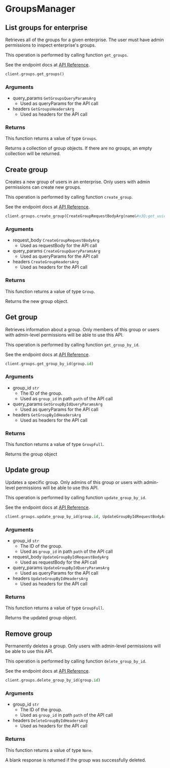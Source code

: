 # GroupsManager

## List groups for enterprise

Retrieves all of the groups for a given enterprise. The user
must have admin permissions to inspect enterprise&#x27;s groups.

This operation is performed by calling function `get_groups`.

See the endpoint docs at
[API Reference](https://developer.box.com/reference/get-groups/).

<!-- sample get_groups -->
```python
client.groups.get_groups()
```

### Arguments

- query_params `GetGroupsQueryParamsArg`
  - Used as queryParams for the API call
- headers `GetGroupsHeadersArg`
  - Used as headers for the API call


### Returns

This function returns a value of type `Groups`.

Returns a collection of group objects. If there are no groups, an
empty collection will be returned.


## Create group

Creates a new group of users in an enterprise. Only users with admin
permissions can create new groups.

This operation is performed by calling function `create_group`.

See the endpoint docs at
[API Reference](https://developer.box.com/reference/post-groups/).

<!-- sample post_groups -->
```python
client.groups.create_group(CreateGroupRequestBodyArg(name&#x3D;get_uuid()))
```

### Arguments

- request_body `CreateGroupRequestBodyArg`
  - Used as requestBody for the API call
- query_params `CreateGroupQueryParamsArg`
  - Used as queryParams for the API call
- headers `CreateGroupHeadersArg`
  - Used as headers for the API call


### Returns

This function returns a value of type `Group`.

Returns the new group object.


## Get group

Retrieves information about a group. Only members of this
group or users with admin-level permissions will be able to
use this API.

This operation is performed by calling function `get_group_by_id`.

See the endpoint docs at
[API Reference](https://developer.box.com/reference/get-groups-id/).

<!-- sample get_groups_id -->
```python
client.groups.get_group_by_id(group.id)
```

### Arguments

- group_id `str`
  - The ID of the group.
  - Used as `group_id` in path `path` of the API call
- query_params `GetGroupByIdQueryParamsArg`
  - Used as queryParams for the API call
- headers `GetGroupByIdHeadersArg`
  - Used as headers for the API call


### Returns

This function returns a value of type `GroupFull`.

Returns the group object


## Update group

Updates a specific group. Only admins of this
group or users with admin-level permissions will be able to
use this API.

This operation is performed by calling function `update_group_by_id`.

See the endpoint docs at
[API Reference](https://developer.box.com/reference/put-groups-id/).

<!-- sample put_groups_id -->
```python
client.groups.update_group_by_id(group.id, UpdateGroupByIdRequestBodyArg(name&#x3D;updated_group_name))
```

### Arguments

- group_id `str`
  - The ID of the group.
  - Used as `group_id` in path `path` of the API call
- request_body `UpdateGroupByIdRequestBodyArg`
  - Used as requestBody for the API call
- query_params `UpdateGroupByIdQueryParamsArg`
  - Used as queryParams for the API call
- headers `UpdateGroupByIdHeadersArg`
  - Used as headers for the API call


### Returns

This function returns a value of type `GroupFull`.

Returns the updated group object.


## Remove group

Permanently deletes a group. Only users with
admin-level permissions will be able to use this API.

This operation is performed by calling function `delete_group_by_id`.

See the endpoint docs at
[API Reference](https://developer.box.com/reference/delete-groups-id/).

<!-- sample delete_groups_id -->
```python
client.groups.delete_group_by_id(group.id)
```

### Arguments

- group_id `str`
  - The ID of the group.
  - Used as `group_id` in path `path` of the API call
- headers `DeleteGroupByIdHeadersArg`
  - Used as headers for the API call


### Returns

This function returns a value of type `None`.

A blank response is returned if the group was
successfully deleted.


